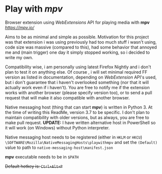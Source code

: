 # Play with *mpv*

Browser extension using *WebExtensions* API for playing media with **mpv** *https://mpv.io/*

Aims to be as minimal and simple as possible.
Motivation for this project was that extension i was using previously had too much stuff i wasn't using, code size was massive (compared to this), had some behavior that annoyed me and (main trigger) one day it simply stopped working, so i decided to write my own.

Compatibility wise, i am personally using latest Firefox Nightly and i don't plan to test it on anything else. Of course , i will set minimal required FF version as listed in documentation, depending on *WebExtension* API's used, but i don't guarantee that i haven't overlooked something (nor that it will actually work even if i haven't). You are free to notify me if the extension works with another browser (please specify version too), or to send a pull request that will make it also compatible with another browser.

Native messaging host (thing that can start **mpv**) is written in Python 3. At the time of writing this ReadMe, version 3.7 to be specific. I don't plan to maintain compatibility with older versions, but as always, you are free to make pull request.
**UPDATE:** I have written alternative host in PowerShell so it will work (on Windows) without Python interpreter.

Native messaging host needs to be registered (either in `HKLM` or `HKCU`) `\SOFTWARE\Mozilla\NativeMessagingHosts\playwithmpv` and set the `(Default)` value to path to `native-messaging-host\manifest.json`

**mpv** executable needs to be in `$PATH`

~~Default hotkey is: `Ctrl+Alt+P`~~
